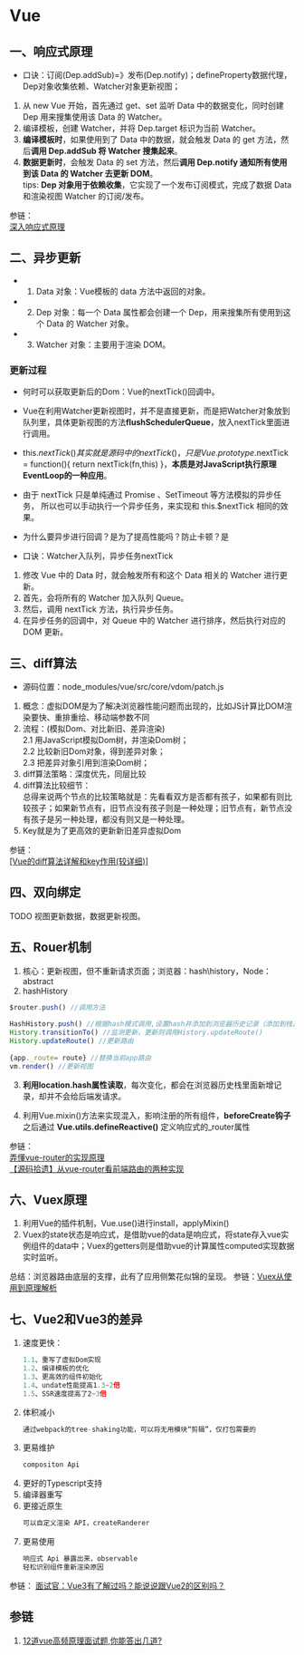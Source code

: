 # Vue

## 一、响应式原理
* 口诀：订阅(Dep.addSub)=》发布(Dep.notify)；defineProperty数据代理，Dep对象收集依赖、Watcher对象更新视图；
1. 从 new Vue 开始，首先通过 get、set 监听 Data 中的数据变化，同时创建 Dep 用来搜集使用该 Data 的 Watcher。
2. 编译模板，创建 Watcher，并将 Dep.target 标识为当前 Watcher。
3. **编译模板时**，如果使用到了 Data 中的数据，就会触发 Data 的 get 方法，然后**调用 Dep.addSub 将 Watcher 搜集起来**。
4. **数据更新时**，会触发 Data 的 set 方法，然后**调用 Dep.notify 通知所有使用到该 Data 的 Watcher 去更新 DOM**。  
tips: **Dep 对象用于依赖收集**，它实现了一个发布订阅模式，完成了数据 Data 和渲染视图 Watcher 的订阅/发布。

参链：  
[深入响应式原理](https://cn.vuejs.org/v2/guide/reactivity.html)

## 二、异步更新
* 1. Data 对象：Vue模板的 data 方法中返回的对象。
* 2. Dep 对象：每一个 Data 属性都会创建一个 Dep，用来搜集所有使用到这个 Data 的 Watcher 对象。
* 3. Watcher 对象：主要用于渲染 DOM。

### 更新过程
* 何时可以获取更新后的Dom：Vue的nextTick()回调中。
* Vue在利用Watcher更新视图时，并不是直接更新，而是把Watcher对象放到队列里，具体更新视图的方法**flushSchedulerQueue**，放入nextTick里面进行调用。
* this.$nextTick()其实就是源码中的nextTick()，只是Vue.prototype.$nextTick = function(){ return nextTick(fn,this) }，**本质是对JavaScript执行原理EventLoop的一种应用**。
* 由于 nextTick 只是单纯通过 Promise 、SetTimeout 等方法模拟的异步任务，
所以也可以手动执行一个异步任务，来实现和 this.$nextTick 相同的效果。
* 为什么要异步进行回调？是为了提高性能吗？防止卡顿？是  

* 口诀：Watcher入队列，异步任务nextTick
1. 修改 Vue 中的 Data 时，就会触发所有和这个 Data 相关的 Watcher 进行更新。
2. 首先，会将所有的 Watcher 加入队列 Queue。
3. 然后，调用 nextTick 方法，执行异步任务。
4. 在异步任务的回调中，对 Queue 中的 Watcher 进行排序，然后执行对应的 DOM 更新。

## 三、diff算法
* 源码位置：node_modules/vue/src/core/vdom/patch.js
1. 概念：虚拟DOM是为了解决浏览器性能问题而出现的，比如JS计算比DOM渲染要快、重排重绘、移动端参数不同
2. 流程：(模拟Dom、对比新旧、差异渲染)  
    2.1 用JavaScript模拟Dom树，并渲染Dom树；  
    2.2 比较新旧Dom对象，得到差异对象；  
    2.3 把差异对象引用到渲染Dom树；
3. diff算法策略：深度优先，同层比较  
4. diff算法比较细节：  
    总得来说两个节点的比较策略就是：先看看双方是否都有孩子，如果都有则比较孩子；如果新节点有，旧节点没有孩子则是一种处理；旧节点有，新节点没有孩子是另一种处理，都没有则又是一种处理。  
5. Key就是为了更高效的更新新旧差异虚拟Dom

参链：  
[[Vue的diff算法详解和key作用(较详细)]](https://blog.csdn.net/qq_39414417/article/details/104763824)

## 四、双向绑定 
TODO
视图更新数据，数据更新视图。 

## 五、Rouer机制
1. 核心：更新视图，但不重新请求页面；浏览器：hash\history，Node：abstract
2. hashHistory

```js
$router.push() //调用方法
 
HashHistory.push() //根据hash模式调用,设置hash并添加到浏览器历史记录（添加到栈顶）（window.location.hash= XXX）
History.transitionTo() //监测更新，更新则调用History.updateRoute()
History.updateRoute() //更新路由
 
{app._route= route} //替换当前app路由
vm.render() //更新视图
```
3. **利用location.hash属性读取**，每次变化，都会在浏览器历史栈里面新增记录，却并不会给后端发请求。

4. 利用Vue.mixin()方法来实现混入，影响注册的所有组件，**beforeCreate钩子**之后通过 **Vue.utils.defineReactive()** 定义响应式的_router属性

参链：  
[弄懂vue-router的实现原理](https://blog.csdn.net/qq_27674439/article/details/99821474)  
[【源码拾遗】从vue-router看前端路由的两种实现](https://zhuanlan.zhihu.com/p/27588422)

## 六、Vuex原理
1. 利用Vue的插件机制，Vue.use()进行install，applyMixin()
2. Vuex的state状态是响应式，是借助vue的data是响应式，将state存入vue实例组件的data中；Vuex的getters则是借助vue的计算属性computed实现数据实时监听。  

总结：浏览器路由底层的支撑，此有了应用侧繁花似锦的呈现。
参链：[Vuex从使用到原理解析](https://zhuanlan.zhihu.com/p/78981485)  

## 七、Vue2和Vue3的差异
1. 速度更快：
    ```js
    1.1、重写了虚拟Dom实现
    1.2、编译模板的优化
    1.3、更高效的组件初始化
    1.4、undate性能提高1.3~2倍
    1.5、SSR速度提高了2~3倍
    ```
2. 体积减小
    ```js
    通过webpack的tree-shaking功能，可以将无用模块“剪辑”，仅打包需要的
    ```
3. 更易维护
    ```js
    compositon Api
    
    ```
4. 更好的Typescript支持
5. 编译器重写
6. 更接近原生
    ```js
    可以自定义渲染 API，createRanderer
    ```
7. 更易使用 
    ```js
    响应式 Api 暴露出来，observable
    轻松识别组件重新渲染原因
    ```

参链：
[面试官：Vue3有了解过吗？能说说跟Vue2的区别吗？](https://blog.csdn.net/weixin_44475093/article/details/112386778)

## 参链
1. [12道vue高频原理面试题,你能答出几道?](https://zhuanlan.zhihu.com/p/101330697)